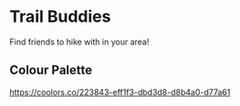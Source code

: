 # Trail Buddies
Find friends to hike with in your area!

## Colour Palette
https://coolors.co/223843-eff1f3-dbd3d8-d8b4a0-d77a61
